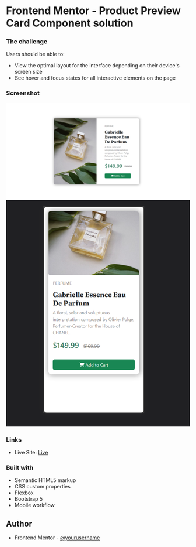 # Frontend Mentor - Product Preview Card Component solution

### The challenge

Users should be able to:

- View the optimal layout for the interface depending on their device's screen size
- See hover and focus states for all interactive elements on the page

### Screenshot

![](./images/Screenshot%202023-09-13%20172219.png)
![](./images/Screenshot%202023-09-13%20172324.png)

### Links

- Live Site: [Live](https://abdelrhman-abass.github.io/Product-Preview-Card-frontendmentor/)

### Built with

- Semantic HTML5 markup
- CSS custom properties
- Flexbox
- Bootstrap 5
- Mobile workflow


## Author

- Frontend Mentor - [@yourusername](https://www.frontendmentor.io/profile/Abdelrhman-Abass)


